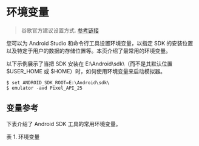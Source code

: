 # 环境变量

> 谷歌官方建议设置方式. [参考链接](https://developer.android.com/studio/command-line/variables?hl=zh-cn)
>

您可以为 Android Studio 和命令行工具设置环境变量，以指定 SDK 的安装位置以及特定于用户的数据的存储位置等。本页介绍了最常用的环境变量。

以下示例展示了当把 SDK 安装在 E:\Android\sdk\（而不是其默认位置 $USER_HOME 或 $HOME）时，如何使用环境变量来启动模拟器。

``` shell
$ set ANDROID_SDK_ROOT=E:\Android\sdk\
$ emulator -avd Pixel_API_25
```

## 变量参考

下表介绍了 Android SDK 工具的常用环境变量。

表 1. 环境变量

